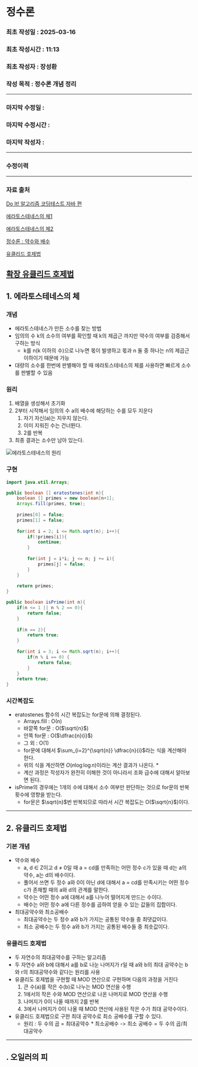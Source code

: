 # 정수론

### 최초 작성일 : 2025-03-16
### 최초 작성시간 : 11:13
### 최초 작성자 : 장성환
### 작성 목적 : 정수론 개념 정리

---

### 마지막 수정일 :
### 마지막 수정시간 :
### 마지막 작성자 :

---

### 수정이력

---

### 자료 출처

[Do It! 알고리즘 코딩테스트 자바 편](https://search.shopping.naver.com/book/catalog/32490707452?query=Do%20It%21%20%EC%95%8C%EA%B3%A0%EB%A6%AC%EC%A6%98%20%EC%BD%94%EB%94%A9%ED%85%8C%EC%8A%A4%ED%8A%B8%20%EC%9E%90%EB%B0%94%20%ED%8E%B8&NaPm=ct%3Dm8b0153k%7Cci%3D5941797f40bf60f0ca6c9fa49de0d725ca77fca0%7Ctr%3Dboksl%7Csn%3D95694%7Chk%3De2a8eedcf7bdbd8fec6986b9ff8bfaaa587fdd6a)

[에라토스테네스의 체1](https://velog.io/@youngjun_10/Algorithm-%EC%97%90%EB%9D%BC%ED%86%A0%EC%8A%A4%ED%85%8C%EB%84%A4%EC%8A%A4%EC%9D%98-%EC%B2%B4)

[에라토스테네스의 체2](https://sihyung92.oopy.io/4e7efa0a-984f-4bc9-bab9-d2c0ac4faa35)

[정수론 : 약수와 배수](https://8iggy.tistory.com/16)

[유클리드 호제법](https://ko.wikipedia.org/wiki/%EC%9C%A0%ED%81%B4%EB%A6%AC%EB%93%9C_%ED%98%B8%EC%A0%9C%EB%B2%95)

[확장 유클리드 호제법](https://velog.io/@cjy/nkryvnjc)
---

## 1. 에라토스테네스의 체

### 개념

* 에라토스테네스가 만든 소수를 찾는 방법
* 임의의 수 k의 소수의 여부를 확인할 때 k의 제곱근 까지만 약수의 여부를 검증해서 구하는 방식
  * k를 n(k 이하의 수)으로 나누면 몫이 발생하고 몫과 n 둘 중 하나는 n의 제곱근 이하이기 때문에 가능
* 대량의 소수를 한번에 판별해야 할 때 에라토스테네스의 체를 사용하면 빠르게 소수를 판별할 수 있음

### 원리

1. 배열을 생성해서 초기화
2. 2부터 시작해서 임의의 수 a의 배수에 해당하는 수를 모두 지운다
   1. 자기 자신(a)는 지우지 않는다.
   2. 이미 지워진 수는 건너뛴다.
   3. 2를 반복
4. 최종 결과는 소수만 남아 있는다.

![에라토스테네스의 원리](https://velog.velcdn.com/images/youngjun_10/post/a2b854cd-8034-4aa1-bb65-1647c8749d93/image.gif)

### 구현

```java
import java.util.Arrays;

public boolean [] eratostenes(int n){
    boolean [] primes = new boolean[n+1];
    Arrays.fill(primes, true);
    
    primes[0] = false;
    primes[1] = false;
    
    for(int i = 2; i <= Math.sqrt(n); i++){
        if(!primes[i]){
            continue;
        }
        
        for(int j = i*i; j <= n; j += i){
            primes[j] = false;
        }
    }
    
    return primes;
}

public boolean isPrime(int n){
    if(n <= 1 || n % 2 == 0){
        return false;
    }
    
    if(n == 2){
        return true;
    }
    
    for(int i = 3; i <= Math.sqrt(n); i++){
        if(n % i == 0) {
            return false;
        }
    }
    return true;
}
```

### 시간복잡도

* eratostenes 함수의 시간 복잡도는 for문에 의해 결정된다.
  * Arrays.fill : Ο(n)
  * 바깥쪽 for문 : Ο($\sqrt{n}$)
  * 안쪽 for문 : Ο($\dfrac{n}{i}$)
  * 그 외 : Ο(1)
  * for문에 대해서 $\sum_{i=2}^{\sqrt{n}} \dfrac{n}{i}$라는 식을 계산해야 한다.
  * 위의 식을 계산하면 $Ο(n \log \log n)$이라는 계산 결과가 나온다.
    * 
  * 계산 과정은 작성자가 완전히 이해한 것이 아니라서 조화 급수에 대해서 알아보면 된다.
* isPrime의 경우에는 1개의 수에 대해서 소수 여부만 판단하는 것으로 for문의 반복 횟수에 영향을 받는다.
  * for문은 $\sqrt{n}$번 반복되므로 따라서 시간 복잡도는 Ο($\sqrt{n}$)이다.
---

## 2. 유클리드 호제법

### 기본 개념

* 약수와 배수
  * a, d ∈ Z이고 d ≠ 0일 때 a = cd를 만족하는 어떤 정수 c가 있을 때 d는 a의 약수, a는 d의 배수이다.
  * 풀어서 쓰면 두 정수 a와 0이 아닌 d에 대해서 a = cd를 만족시키는 어떤 정수 c가 존재할 때의 a와 d의 관계를 말한다.
  * 약수는 어떤 정수 a에 대해서 a를 나누어 떨어지게 만드는 수이다.
  * 배수는 어떤 정수 a에 다른 정수를 곱하여 얻을 수 있는 값들의 집합이다.
* 최대공약수와 최소공배수
  * 최대공약수는 두 정수 a와 b가 가지는 공통된 약수들 중 최댓값이다.
  * 최소 공배수는 두 정수 a와 b가 가지는 공통된 배수들 중 최솟값이다.

### 유클리드 호제법

* 두 자연수의 최대공약수를 구하는 알고리즘
* 두 자연수 a와 b에 대해서 a를 b로 나눈 나머지가 r일 때 a와 b의 최대 공약수는 b와 r의 최대공약수와 같다는 원리를 사용
* 유클리도 호제법을 구현할 때 MOD 연산으로 구현하며 다음의 과정을 거친다
  1. 큰 수(a)를 작은 수(b)로 나누는 MOD 연산을 수행
  2. 1에서의 작은 수와 MOD 연산으로 나온 나머지로 MOD 연산을 수행
  3. 나머지가 0이 나올 때까지 2를 반복
  4. 3에서 나머지가 0이 나올 때 MOD 연산에 사용된 작은 수가 최대 공약수이다.
* 유클리드 호제법으로 구한 최대 공약수로 최소 공배수를 구할 수 있다.
  * 원리 : 두 수의 곱 = 최대공약수 * 최소공배수 -> 최소 공배수 = 두 수의 곱/최대공약수


--- 

## . 오일러의 피

